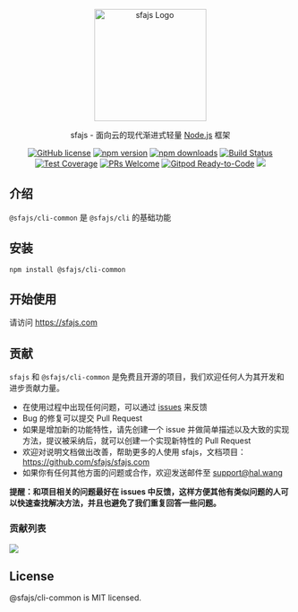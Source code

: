 <p align="center">
  <a href="https://sfajs.com/" target="blank"><img src="https://sfajs.com/images/logo.png" alt="sfajs Logo" width="200"/></a>
</p>

<p align="center">sfajs - 面向云的现代渐进式轻量 <a href="http://nodejs.org" target="_blank">Node.js</a> 框架</p>
<p align="center">
    <a href="https://github.com/sfajs/cli-common/blob/main/LICENSE" target="_blank"><img src="https://img.shields.io/badge/license-MIT-blue.svg" alt="GitHub license" /></a>
    <a href=""><img src="https://img.shields.io/npm/v/@sfajs/cli-common.svg" alt="npm version"></a>
    <a href=""><img src="https://badgen.net/npm/dt/@sfajs/cli-common" alt="npm downloads"></a>
    <a href="#"><img src="https://github.com/sfajs/cli-common/actions/workflows/test.yml/badge.svg?branch=2.x" alt="Build Status"></a>
    <a href="https://codecov.io/gh/sfajs/cli-common/branch/main"><img src="https://img.shields.io/codecov/c/github/sfajs/cli-common/main.svg" alt="Test Coverage"></a>
    <a href="https://github.com/sfajs/cli-common/pulls"><img src="https://img.shields.io/badge/PRs-welcome-brightgreen.svg" alt="PRs Welcome"></a>
    <a href="https://gitpod.io/#https://github.com/sfajs/cli-common"><img src="https://img.shields.io/badge/Gitpod-Ready--to--Code-blue?logo=gitpod" alt="Gitpod Ready-to-Code"></a>
    <a href="https://paypal.me/ihalwang" target="_blank"><img src="https://img.shields.io/badge/Donate-PayPal-ff3f59.svg"/></a>
</p>

## 介绍

`@sfajs/cli-common` 是 `@sfajs/cli` 的基础功能

## 安装

```
npm install @sfajs/cli-common
```

## 开始使用

请访问 <https://sfajs.com>

## 贡献

`sfajs` 和 `@sfajs/cli-common` 是免费且开源的项目，我们欢迎任何人为其开发和进步贡献力量。

- 在使用过程中出现任何问题，可以通过 [issues](https://github.com/sfajs/cli-common/issues) 来反馈
- Bug 的修复可以提交 Pull Request
- 如果是增加新的功能特性，请先创建一个 issue 并做简单描述以及大致的实现方法，提议被采纳后，就可以创建一个实现新特性的 Pull Request
- 欢迎对说明文档做出改善，帮助更多的人使用 sfajs，文档项目：<https://github.com/sfajs/sfajs.com>
- 如果你有任何其他方面的问题或合作，欢迎发送邮件至 support@hal.wang

**提醒：和项目相关的问题最好在 issues 中反馈，这样方便其他有类似问题的人可以快速查找解决方法，并且也避免了我们重复回答一些问题。**

### 贡献列表

<a href="https://github.com/sfajs/cli-common/graphs/contributors">
  <img src="https://contrib.rocks/image?repo=sfajs/cli-common" />
</a>

## License

@sfajs/cli-common is MIT licensed.
